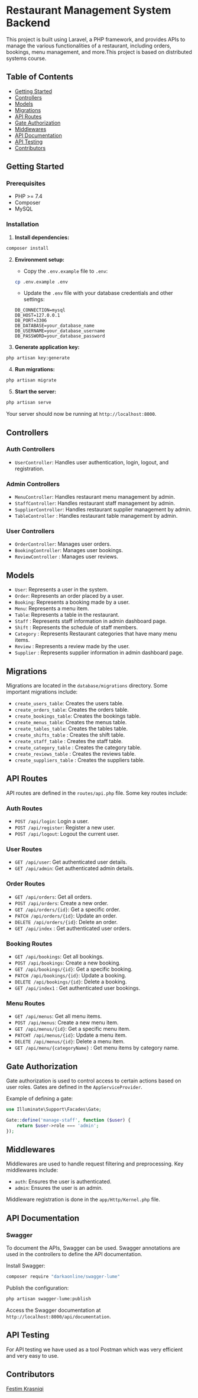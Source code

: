 # Restaurant Management System Backend

This project is built using Laravel, a PHP framework, and provides APIs to manage the various functionalities of a restaurant, including orders, bookings, menu management, and more.This project is based on distributed systems course.

## Table of Contents

- [Getting Started](#getting-started)
- [Controllers](#controllers)
- [Models](#models)
- [Migrations](#migrations)
- [API Routes](#api-routes)
- [Gate Authorization](#gate-authorization)
- [Middlewares](#middlewares)
- [API Documentation](#api-documentation)
- [API Testing](#api-testing)
- [Contributors](#contributors)

## Getting Started

### Prerequisites

- PHP >= 7.4
- Composer
- MySQL


### Installation



1. **Install dependencies:**

```bash
composer install
```

2. **Environment setup:**

   - Copy the `.env.example` file to `.env`:

   ```bash
   cp .env.example .env
   ```

   - Update the `.env` file with your database credentials and other settings:

   ```env
   DB_CONNECTION=mysql
   DB_HOST=127.0.0.1
   DB_PORT=3306
   DB_DATABASE=your_database_name
   DB_USERNAME=your_database_username
   DB_PASSWORD=your_database_password
   ```

3. **Generate application key:**

```bash
php artisan key:generate
```

4. **Run migrations:**

```bash
php artisan migrate
```

5. **Start the server:**

```bash
php artisan serve
```

Your server should now be running at `http://localhost:8000`.

## Controllers

### Auth Controllers

- `UserController`: Handles user authentication, login, logout, and registration.

### Admin Controllers


- `MenuController`: Handles restaurant menu management by admin.
- `StaffController`: Handles restaurant staff management by admin.
- `SupplierController`: Handles restaurant supplier management by admin.
- `TableController` : Handles restaurant table management by admin.
  

### User Controllers

- `OrderController`: Manages user orders.
- `BookingController`: Manages user bookings.
- `ReviewController` : Manages user reviews.


## Models

- `User`: Represents a user in the system.
- `Order`: Represents an order placed by a user.
- `Booking`: Represents a booking made by a user.
- `Menu`: Represents a menu item.
- `Table`: Represents a table in the restaurant.
- `Staff` : Represents staff information in admin dashboard page.
- `Shift` : Represents the schedule of staff members.
- `Category` : Represents Restaurant categories that have many menu items.
- `Review` : Represents a review made by the user.
- `Supplier` : Represents supplier information in admin dashboard page.

## Migrations

Migrations are located in the `database/migrations` directory. Some important migrations include:

- `create_users_table`: Creates the users table.
- `create_orders_table`: Creates the orders table.
- `create_bookings_table`: Creates the bookings table.
- `create_menus_table`: Creates the menus table.
- `create_tables_table`: Creates the tables table.
- `create_shifts_table` : Creates the shift table.
- `create_staff_table` : Creates the staff table.
- `create_category_table` : Creates the category table.
- `create_reviews_table` : Creates the reviews table.
- `create_suppliers_table` : Creates the suppliers table.

## API Routes

API routes are defined in the `routes/api.php` file. Some key routes include:

### Auth Routes

- `POST /api/login`: Login a user.
- `POST /api/register`: Register a new user.
- `POST /api/logout`: Logout the current user.

### User Routes

- `GET /api/user`: Get authenticated user details.
- `GET /api/admin`: Get authenticated admin details.

### Order Routes

- `GET /api/orders`: Get all orders.
- `POST /api/orders`: Create a new order.
- `GET /api/orders/{id}`: Get a specific order.
- `PATCH /api/orders/{id}`: Update an order.
- `DELETE /api/orders/{id}`: Delete an order.
- `GET /api/index` : Get authenticated user orders.

### Booking Routes

- `GET /api/bookings`: Get all bookings.
- `POST /api/bookings`: Create a new booking.
- `GET /api/bookings/{id}`: Get a specific booking.
- `PATCH /api/bookings/{id}`: Update a booking.
- `DELETE /api/bookings/{id}`: Delete a booking.
- `GET /api/index1` : Get authenticated user bookings.

### Menu Routes

- `GET /api/menus`: Get all menu items.
- `POST /api/menus`: Create a new menu item.
- `GET /api/menus/{id}`: Get a specific menu item.
- `PATCHT /api/menus/{id}`: Update a menu item.
- `DELETE /api/menus/{id}`: Delete a menu item.
- `GET /api/menu/{categoryName}` : Get menu items by category name.

## Gate Authorization

Gate authorization is used to control access to certain actions based on user roles. Gates are defined in the `AppServiceProvider`.

Example of defining a gate:

```php
use Illuminate\Support\Facades\Gate;

Gate::define('manage-staff', function ($user) {
    return $user->role === 'admin';
});
```

## Middlewares

Middlewares are used to handle request filtering and preprocessing. Key middlewares include:

- `auth`: Ensures the user is authenticated.
- `admin`: Ensures the user is an admin.


Middleware registration is done in the `app/Http/Kernel.php` file.

## API Documentation

### Swagger

To document the APIs, Swagger can be used. Swagger annotations are used in the controllers to define the API documentation.

Install Swagger:

```bash
composer require "darkaonline/swagger-lume"
```

Publish the configuration:

```bash
php artisan swagger-lume:publish
```

Access the Swagger documentation at `http://localhost:8000/api/documentation`.

## API Testing

For API testing we have used as a tool Postman which was very efficient and very easy to use.

## Contributors

 [Festim Krasniqi](https://github.com/FestimKrasniqi)
 




